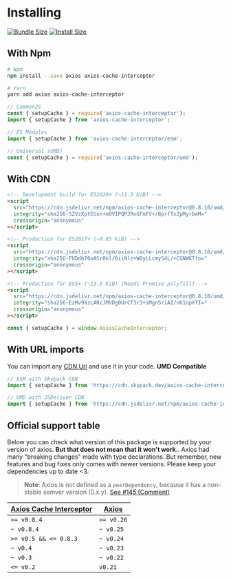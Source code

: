 # Installing

[![Bundle Size](https://img.shields.io/bundlephobia/minzip/axios-cache-interceptor/latest?style=flat)](https://bundlephobia.com/package/axios-cache-interceptor@latest)
[![Install Size](https://packagephobia.com/badge?p=axios-cache-interceptor@latest)](https://packagephobia.com/result?p=axios-cache-interceptor@latest)

## With Npm

```sh
# Npm
npm install --save axios axios-cache-interceptor

# Yarn
yarn add axios axios-cache-interceptor
```

```js
// CommonJS
const { setupCache } = require('axios-cache-interceptor');
import { setupCache } from 'axios-cache-interceptor';

// ES Modules
import { setupCache } from 'axios-cache-interceptor/esm';

// Universal (UMD)
const { setupCache } = require('axios-cache-interceptor/umd');
```

## With CDN

```html
<!-- Development build for ES2020+ (~11.3 KiB) -->
<script
  src="https://cdn.jsdelivr.net/npm/axios-cache-interceptor@0.8.10/umd/dev.js"
  integrity="sha256-SZVzXptEUxn+mOVIPQPJRnGFmFV+/8prfTx2pMyrbeM="
  crossorigin="anonymous"
></script>

<!-- Production for ES2017+ (~9.85 KiB) -->
<script
  src="https://cdn.jsdelivr.net/npm/axios-cache-interceptor@0.8.10/umd/index.js"
  integrity="sha256-FUDdb76oASr8kl/6iiNlz+W0yLLcmyS4L/+CGNWKTfo="
  crossorigin="anonymous"
></script>

<!-- Production for ES5+ (~13.9 KiB) (Needs Promise polyfill) -->
<script
  src="https://cdn.jsdelivr.net/npm/axios-cache-interceptor@0.8.10/umd/es5.js"
  integrity="sha256-EzMv9XzLARcJMVDg0UrCT3r3+sMgnSriAI/nK1opXTI="
  crossorigin="anonymous"
></script>
```

```js
const { setupCache } = window.AxiosCacheInterceptor;
```

## With URL imports

You can import any [CDN Url](#with-cdns) and use it in your code. **UMD Compatible**

```js
// ESM with Skypack CDN
import { setupCache } from 'https://cdn.skypack.dev/axios-cache-interceptor@0.8.10';

// UMD with JSDeliver CDN
import { setupCache } from 'https://cdn.jsdelivr.net/npm/axios-cache-interceptor@0.8.10/umd/index.js';
```

## Official support table

Below you can check what version of this package is supported by your version of axios.
**But that does not mean that it won't work.**. Axios had many "breaking changes" made
with type declarations. But remember, new features and bug fixes only comes with newer
versions. Please keep your dependencies up to date <3.

> **Note**: Axios is not defined as a `peerDependency`, because it has a non-stable semver
> version (0.x.y).
> [See #145 (Comment)](https://github.com/arthurfiorette/axios-cache-interceptor/issues/145#issuecomment-1042710481)

| [Axios Cache Interceptor](https://github.com/arthurfiorette/axios-cache-interceptor/releases) | [Axios](https://github.com/axios/axios/releases) |
| --------------------------------------------------------------------------------------------- | ------------------------------------------------ |
| `>= v0.8.4`                                                                                   | `>= v0.26`                                       |
| `~ v0.8.4`                                                                                    | `~ v0.25`                                        |
| `>= v0.5 && <= 0.8.3`                                                                         | `~ v0.24`                                        |
| `~ v0.4`                                                                                      | `~ v0.23`                                        |
| `~ v0.3`                                                                                      | `~ v0.22`                                        |
| `<= v0.2`                                                                                     | `v0.21`                                          |
